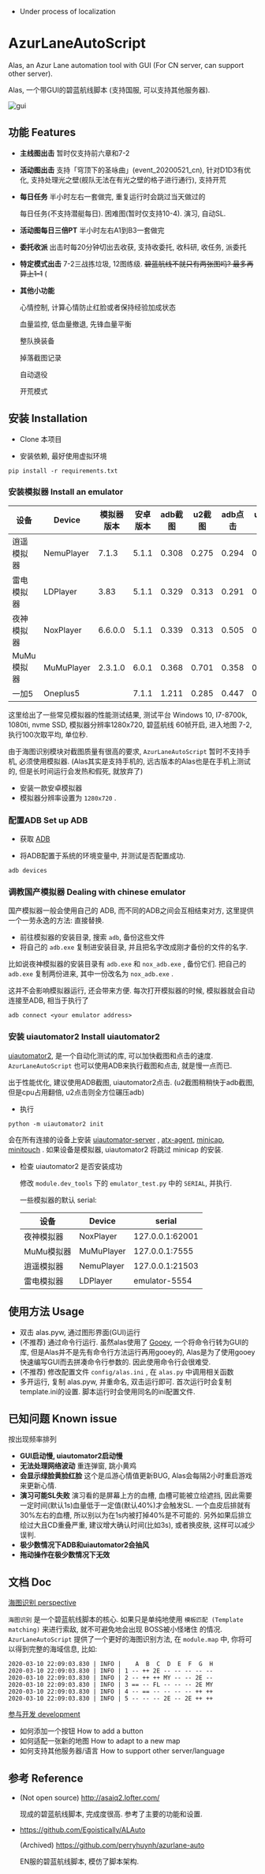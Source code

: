  - Under process of localization

# AzurLaneAutoScript

Alas, an Azur Lane automation tool with GUI (For CN server, can support other server).

Alas, 一个带GUI的碧蓝航线脚本 (支持国服, 可以支持其他服务器).

![gui](doc/README.assets/gui_en.png)



## 功能 Features

- **主线图出击** 暂时仅支持前六章和7-2

- **活动图出击** 支持「穹顶下的圣咏曲」(event_20200521_cn), 针对D1D3有优化, 支持处理光之壁(舰队无法在有光之壁的格子进行通行), 支持开荒

- **每日任务** 半小时左右一套做完, 重复运行时会跳过当天做过的

  每日任务(不支持潜艇每日). 困难图(暂时仅支持10-4). 演习, 自动SL.

- **活动图每日三倍PT** 半小时左右A1到B3一套做完

- **委托收派** 出击时每20分钟切出去收获, 支持收委托, 收科研, 收任务, 派委托

- **特定模式出击** 7-2三战拣垃圾, 12图练级. ~~碧蓝航线不就只有两张图吗? 最多再算上1-1~~ (

- **其他小功能**

  心情控制, 计算心情防止红脸或者保持经验加成状态

  血量监控, 低血量撤退, 先锋血量平衡

  整队换装备

  掉落截图记录

  自动退役

  开荒模式



## 安装 Installation

- Clone 本项目

- 安装依赖, 最好使用虚拟环境

```
pip install -r requirements.txt
```

### 安装模拟器 Install an emulator

| 设备       | Device     | 模拟器版本 | 安卓版本 | adb截图 | u2截图 | adb点击 | u2点击 |
| ---------- | ---------- | ---------- | -------- | ------- | ------ | ------- | ------ |
| 逍遥模拟器 | NemuPlayer | 7.1.3      | 5.1.1    | 0.308   | 0.275  | 0.294   | 0.146  |
| 雷电模拟器 | LDPlayer   | 3.83       | 5.1.1    | 0.329   | 0.313  | 0.291   | 0.146  |
| 夜神模拟器 | NoxPlayer  | 6.6.0.0    | 5.1.1    | 0.339   | 0.313  | 0.505   | 0.141  |
| MuMu模拟器 | MuMuPlayer | 2.3.1.0    | 6.0.1    | 0.368   | 0.701  | 0.358   | 0.148  |
| 一加5      | Oneplus5   |            | 7.1.1    | 1.211   | 0.285  | 0.447   | 0.160  |

这里给出了一些常见模拟器的性能测试结果, 测试平台 Windows 10, I7-8700k, 1080ti, nvme SSD, 模拟器分辨率1280x720, 碧蓝航线 60帧开启, 进入地图 7-2, 执行100次取平均, 单位秒.

由于海图识别模块对截图质量有很高的要求, `AzurLaneAutoScript` 暂时不支持手机, 必须使用模拟器. (Alas其实是支持手机的, 远古版本的Alas也是在手机上测试的, 但是长时间运行会发热和假死, 就放弃了)

- 安装一款安卓模拟器
- 模拟器分辨率设置为 `1280x720` .

### 配置ADB Set up ADB

- 获取 [ADB](https://developer.android.com/studio/releases/platform-tools)

- 将ADB配置于系统的环境变量中, 并测试是否配置成功.

```
adb devices
```

### 调教国产模拟器 Dealing with chinese emulator

国产模拟器一般会使用自己的 ADB, 而不同的ADB之间会互相结束对方, 这里提供一个一劳永逸的方法: 直接替换.

- 前往模拟器的安装目录, 搜索 `adb`, 备份这些文件
- 将自己的 `adb.exe` 复制进安装目录, 并且把名字改成刚才备份的文件的名字.

比如说夜神模拟器的安装目录有 `adb.exe` 和 `nox_adb.exe` , 备份它们. 把自己的 `adb.exe` 复制两份进来, 其中一份改名为 `nox_adb.exe` .

这并不会影响模拟器运行, 还会带来方便. 每次打开模拟器的时候, 模拟器就会自动连接至ADB, 相当于执行了

```
adb connect <your emulator address>
```

### 安装 uiautomator2 Install uiautomator2

[uiautomator2](https://github.com/openatx/uiautomator2), 是一个自动化测试的库, 可以加快截图和点击的速度.  `AzurLaneAutoScript` 也可以使用ADB来执行截图和点击, 就是慢一点而已. 

出于性能优化, 建议使用ADB截图, uiautomator2点击. (u2截图稍稍快于adb截图, 但是cpu占用翻倍, u2点击则全方位碾压adb)

- 执行

```
python -m uiautomator2 init
```

  会在所有连接的设备上安装 [uiautomator-server](https://github.com/openatx/android-uiautomator-server/releases) , [atx-agent](https://github.com/openatx/atx-agent), [minicap](https://github.com/openstf/minicap), [minitouch](https://github.com/openstf/minitouch) . 如果设备是模拟器, uiautomator2 将跳过 minicap 的安装.

- 检查 uiautomator2 是否安装成功

  修改 `module.dev_tools` 下的 `emulator_test.py` 中的 `SERIAL`, 并执行.

  一些模拟器的默认 serial:

	| 设备       | Device     | serial          |
	| ---------- | ---------- | --------------- |
	| 夜神模拟器 | NoxPlayer  | 127.0.0.1:62001 |
	| MuMu模拟器 | MuMuPlayer | 127.0.0.1:7555  |
	| 逍遥模拟器 | NemuPlayer | 127.0.0.1:21503 |
	| 雷电模拟器 | LDPlayer   | emulator-5554   |



## 使用方法 Usage

- 双击 alas.pyw, 通过图形界面(GUI)运行
- (不推荐) 通过命令行运行. 虽然alas使用了 [Gooey](https://github.com/chriskiehl/Gooey), 一个将命令行转为GUI的库, 但是Alas并不是先有命令行方法运行再用gooey的, Alas是为了使用gooey快速编写GUI而去拼凑命令行参数的. 因此使用命令行会很难受.
- (不推荐) 修改配置文件 `config/alas.ini` , 在 `alas.py` 中调用相关函数
- 多开运行, 复制 alas.pyw, 并重命名, 双击运行即可. 首次运行时会复制template.ini的设置. 脚本运行时会使用同名的ini配置文件.



## 已知问题 Known issue

按出现频率排列

- **GUI启动慢, uiautomator2启动慢**
- **无法处理网络波动** 重连弹窗, 跳小黄鸡
- **会显示绿脸黄脸红脸** 这个是瓜游心情值更新BUG, Alas会每隔2小时重启游戏来更新心情.
- **演习可能SL失败** 演习看的是屏幕上方的血槽, 血槽可能被立绘遮挡, 因此需要一定时间(默认1s)血量低于一定值(默认40%)才会触发SL.  一个血皮后排就有30%左右的血槽, 所以别以为在1s内被打掉40%是不可能的. 另外如果后排立绘过大且CD重叠严重, 建议增大确认时间(比如3s), 或者换皮肤, 这样可以减少误判.
- **极少数情况下ADB和uiautomator2会抽风**
- **拖动操作在极少数情况下无效**



## 文档 Doc

[海图识别 perspective](doc/perspective.md)

`海图识别` 是一个碧蓝航线脚本的核心. 如果只是单纯地使用 `模板匹配 (Template matching)` 来进行索敌, 就不可避免地会出现 BOSS被小怪堵住 的情况.  `AzurLaneAutoScript` 提供了一个更好的海图识别方法, 在 `module.map` 中, 你将可以得到完整的海域信息, 比如:

```
2020-03-10 22:09:03.830 | INFO |    A  B  C  D  E  F  G  H
2020-03-10 22:09:03.830 | INFO | 1 -- ++ 2E -- -- -- -- --
2020-03-10 22:09:03.830 | INFO | 2 -- ++ ++ MY -- -- 2E --
2020-03-10 22:09:03.830 | INFO | 3 == -- FL -- -- -- 2E MY
2020-03-10 22:09:03.830 | INFO | 4 -- == -- -- -- -- ++ ++
2020-03-10 22:09:03.830 | INFO | 5 -- -- -- 2E -- 2E ++ ++
```

[参与开发 development](doc/development.md)

- 如何添加一个按钮 How to add a button
- 如何适配一张新的地图 How to adapt to a new map
- 如何支持其他服务器/语言 How to support other server/language



## 参考 Reference

- (Not open source) http://asaiq2.lofter.com/

  现成的碧蓝航线脚本, 完成度很高. 参考了主要的功能和设置.

- https://github.com/Egoistically/ALAuto

  (Archived) https://github.com/perryhuynh/azurlane-auto

  EN服的碧蓝航线脚本, 模仿了脚本架构.

